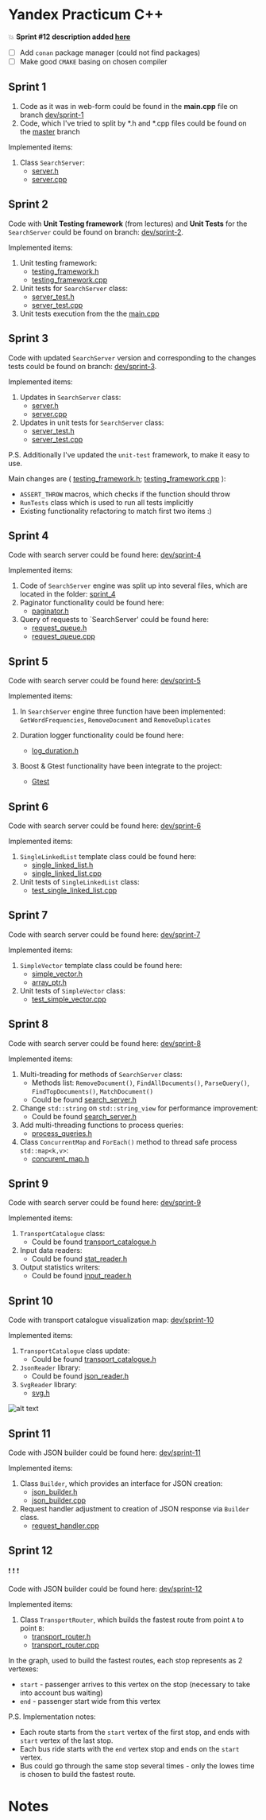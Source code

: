 # Yandex Practicum C++

:boom: **Sprint #12 description added [here](#Sprint-12)** 

- [ ] Add `conan` package manager (could not find packages)
- [ ] Make good `CMAKE` basing on chosen compiler

## Sprint 1

1. Code as it was in web-form could be found in the **main.cpp** file on branch 
[dev/sprint-1](https://github.com/ZakharovAleksey/yandex_cpp/tree/dev/sprint-1)
2. Code, which I've tried to split by \*.h and \*.cpp files could be found on the 
[master](https://github.com/ZakharovAleksey/yandex_cpp/tree/main) branch

Implemented items:
1. Class `SearchServer`:
    * [server.h](https://github.com/ZakharovAleksey/yandex_cpp/blob/dev/sprint-2/sprint_1/server.h)
    * [server.cpp](https://github.com/ZakharovAleksey/yandex_cpp/blob/dev/sprint-2/sprint_1/server.cpp)

## Sprint 2

Code with **Unit Testing framework** (from lectures) and **Unit Tests** for the 
`SearchServer` could be found on branch: 
[dev/sprint-2](https://github.com/ZakharovAleksey/yandex_cpp/tree/dev/sprint-2).

Implemented items:
1. Unit testing framework: 
    * [testing_framework.h](https://github.com/ZakharovAleksey/yandex_cpp/blob/dev/sprint-2/sprint_2/testing_framework.h)
    * [testing_framework.cpp](https://github.com/ZakharovAleksey/yandex_cpp/blob/dev/sprint-2/sprint_2/testing_framework.cpp)
2. Unit tests for `SearchServer` class:
    * [server_test.h](https://github.com/ZakharovAleksey/yandex_cpp/blob/dev/sprint-2/sprint_2/server_test.h)
    * [server_test.cpp](https://github.com/ZakharovAleksey/yandex_cpp/blob/dev/sprint-2/sprint_2/server_test.cpp)
3. Unit tests execution from the the [main.cpp](https://github.com/ZakharovAleksey/yandex_cpp/blob/dev/sprint-2/main.cpp) 

## Sprint 3

Code with updated `SearchServer` version and corresponding to the changes tests could be found on branch:
[dev/sprint-3](https://github.com/ZakharovAleksey/yandex_cpp/tree/dev/sprint-3).

Implemented items:
1. Updates in `SearchServer` class:
    * [server.h](https://github.com/ZakharovAleksey/yandex_cpp/blob/dev/sprint-3/sprint_3/server_search.h)
    * [server.cpp](https://github.com/ZakharovAleksey/yandex_cpp/blob/dev/sprint-3/sprint_1/server_search.cpp)
2. Updates in unit tests for `SearchServer` class:
   * [server_test.h](https://github.com/ZakharovAleksey/yandex_cpp/blob/dev/sprint-3/sprint_2/server_test.h)
   * [server_test.cpp](https://github.com/ZakharovAleksey/yandex_cpp/blob/dev/sprint-3/sprint_2/server_test.cpp)
   
P.S. Additionally I've updated the `unit-test` framework, to make it easy to use. 

Main changes are (
[testing_framework.h](https://github.com/ZakharovAleksey/yandex_cpp/blob/dev/sprint-3/sprint_2/testing_framework.h);
[testing_framework.cpp](https://github.com/ZakharovAleksey/yandex_cpp/blob/dev/sprint-3/sprint_2/testing_framework.cpp) ):
* `ASSERT_THROW` macros, which checks if the function should throw
* `RunTests` class which is used to run all tests implicitly
* Existing functionality refactoring to match first two items :)


## Sprint 4

Code with search server could be found here: [dev/sprint-4](https://github.com/ZakharovAleksey/yandex_cpp/tree/dev/sprint-4)

Implemented items:
1. Code of `SearchServer` engine was split up into several files, which are located in the folder: 
  [sprint_4](https://github.com/ZakharovAleksey/yandex_cpp/tree/dev/sprint-4/sprint_4)
2. Paginator functionality could be found here:
    * [paginator.h](https://github.com/ZakharovAleksey/yandex_cpp/blob/dev/sprint-4/sprint_4/paginator.h)
3. Query of requests to `SearchServer' could be found here:
    * [request_queue.h](https://github.com/ZakharovAleksey/yandex_cpp/blob/dev/sprint-4/sprint_4/request_queue.h)
    * [request_queue.cpp](https://github.com/ZakharovAleksey/yandex_cpp/blob/dev/sprint-4/sprint_4/request_queue.cpp)


## Sprint 5

Code with search server could be found here: [dev/sprint-5](https://github.com/ZakharovAleksey/yandex_cpp/tree/dev/sprint-5)

Implemented items:
1. In `SearchServer` engine three function have been implemented: `GetWordFrequencies`, `RemoveDocument` and `RemoveDuplicates`
   
2. Duration logger functionality could be found here:
   * [log_duration.h](https://github.com/ZakharovAleksey/yandex_cpp/blob/dev/sprint-5/src/sprint_5/log_duration.h)
3. Boost & Gtest functionality have been integrate to the project:
   * [Gtest](https://github.com/ZakharovAleksey/yandex_cpp/tree/dev/sprint-5/tests)


## Sprint 6

Code with search server could be found here: [dev/sprint-6](https://github.com/ZakharovAleksey/yandex_cpp/tree/dev/sprint-6)

Implemented items:
1. `SingleLinkedList` template class could be found here:
   * [single_linked_list.h](https://github.com/ZakharovAleksey/yandex_cpp/blob/dev/sprint_6/src/sprint_6/single_linked_list.h)
   * [single_linked_list.cpp](https://github.com/ZakharovAleksey/yandex_cpp/blob/dev/sprint_6/src/sprint_6/single_linked_list.cpp)
2. Unit tests of `SingleLinkedList` class:
   * [test_single_linked_list.cpp](https://github.com/ZakharovAleksey/yandex_cpp/blob/dev/sprint_6/tests/test_single_linked_list.cpp)

## Sprint 7

Code with search server could be found here: [dev/sprint-7](https://github.com/ZakharovAleksey/yandex_cpp/tree/dev/sprint_7)

Implemented items:
1. `SimpleVector` template class could be found here:
   * [simple_vector.h](https://github.com/ZakharovAleksey/yandex_cpp/blob/dev/sprint_7/src/sprint_7/simple_vector.h)
   * [array_ptr.h](https://github.com/ZakharovAleksey/yandex_cpp/blob/dev/sprint_7/src/sprint_7/array_ptr.h)
2. Unit tests of `SimpleVector` class:
   * [test_simple_vector.cpp](https://github.com/ZakharovAleksey/yandex_cpp/blob/dev/sprint_7/tests/test_simple_vector.cpp)


## Sprint 8

Code with search server could be found here: [dev/sprint-8](https://github.com/ZakharovAleksey/yandex_cpp/tree/dev/sprint-8)

Implemented items:
1. Multi-treading for methods of `SearchServer` class:
   * Methods list: `RemoveDocument()`, `FindAllDocuments()`, `ParseQuery()`, `FindTopDocuments()`, `MatchDocument()`
   * Could be found [search_server.h](https://github.com/ZakharovAleksey/yandex_cpp/blob/dev/sprint-8/sprint_8/search_server.h)
2. Change `std::string` on `std::string_view` for performance improvement:
   * Could be found [search_server.h](https://github.com/ZakharovAleksey/yandex_cpp/blob/dev/sprint-8/sprint_8/search_server.h)
3. Add multi-threading functions to process queries:
   * [process_queries.h](https://github.com/ZakharovAleksey/yandex_cpp/blob/dev/sprint-8/sprint_8/process_queries.h)
4. Class `ConcurrentMap` and `ForEach()` method to thread safe process `std::map<k,v>`:
   * [concurent_map.h](https://github.com/ZakharovAleksey/yandex_cpp/blob/dev/sprint-8/sprint_8/concurent_map.h)


## Sprint 9

Code with search server could be found here: [dev/sprint-9](https://github.com/ZakharovAleksey/yandex_cpp/tree/dev/sprint-9)

Implemented items:
1. `TransportCatalogue` class:
   * Could be found [transport_catalogue.h](https://github.com/ZakharovAleksey/yandex_cpp/blob/dev/sprint-9/src/sprint_9/transport_catalogue.h)
2. Input data readers:
   * Could be found [stat_reader.h](https://github.com/ZakharovAleksey/yandex_cpp/blob/dev/sprint-9/src/sprint_9/stat_reader.h)
3. Output statistics writers:
   * Could be found [input_reader.h](https://github.com/ZakharovAleksey/yandex_cpp/blob/dev/sprint-9/src/sprint_9/input_reader.h)


## Sprint 10

Code with transport catalogue visualization map: [dev/sprint-10](https://github.com/ZakharovAleksey/yandex_cpp/tree/dev/sprint-10)

Implemented items:
1. `TransportCatalogue` class update:
   * Could be found [transport_catalogue.h](https://github.com/ZakharovAleksey/yandex_cpp/blob/dev/sprint-10/src/sprint_10/transport_catalogue.h)
2. `JsonReader` library:
   * Could be found [json_reader.h](https://github.com/ZakharovAleksey/yandex_cpp/blob/dev/sprint-10/src/sprint_10/json_reader.h)
3. `SvgReader` library:
   * [svg.h](https://github.com/ZakharovAleksey/yandex_cpp/blob/dev/sprint-10/src/sprint_10/svg.h)

![alt text](/data/img/simple_map.jpg)


## Sprint 11

Code with JSON builder could be found here: [dev/sprint-11](https://github.com/ZakharovAleksey/yandex_cpp/tree/dev/sprint-11)

Implemented items:
1. Class `Builder`, which provides an interface for JSON creation:
   * [json_builder.h](https://github.com/ZakharovAleksey/yandex_cpp/blob/dev/sprint-11/src/sprint_11/json_builder.h)
   * [json_builder.cpp](https://github.com/ZakharovAleksey/yandex_cpp/blob/dev/sprint-11/src/sprint_11/json_builder.cpp)
2. Request handler adjustment to creation of JSON response via `Builder` class. 
   * [request_handler.cpp](https://github.com/ZakharovAleksey/yandex_cpp/blob/dev/sprint-11/src/sprint_11/request_handler.cpp)


## Sprint 12

:exclamation: :exclamation: :exclamation:

Code with JSON builder could be found here: [dev/sprint-12](https://github.com/ZakharovAleksey/yandex_cpp/tree/dev/sprint-12)

Implemented items:
1. Class `TransportRouter`, which builds the fastest route from point `A` to point `B`:
   * [transport_router.h](https://github.com/ZakharovAleksey/yandex_cpp/blob/dev/sprint-12/src/sprint_12/transport_router.h)
   * [transport_router.cpp](https://github.com/ZakharovAleksey/yandex_cpp/blob/dev/sprint-12/src/sprint_12/transport_router.cpp)

In the graph, used to build the fastest routes, each stop represents as 2 vertexes:
* `start` - passenger arrives to this vertex on the stop (necessary to take into account bus waiting)
* `end` - passenger start wide from this vertex

P.S. Implementation notes:
* Each route starts from the `start` vertex of the first stop, and ends with `start` vertex of the last stop.
* Each bus ride starts with the `end` vertex stop and ends on the `start` vertex.
* Bus could go through the same stop several times - only the lowes time is chosen to build the fastest route.



# Notes
